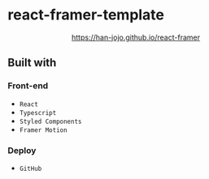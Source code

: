 # react-framer-template

 <div align="center">
    <a display="block" href="https://han-jojo.github.io/react-framer">https://han-jojo.github.io/react-framer</a>
</div>

## Built with

### Front-end

- `React`
- `Typescript`
- `Styled Components`
- `Framer Motion`

### Deploy

- `GitHub`
